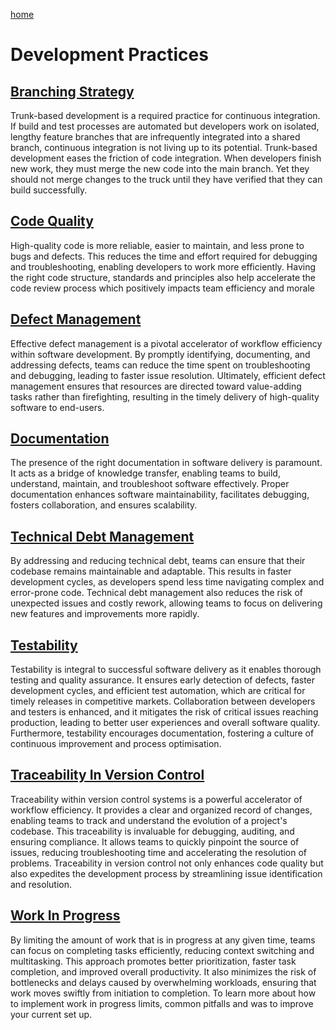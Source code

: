 [home](../README.md)
# Development Practices


## [Branching Strategy](branching-strategy.md)
Trunk-based development is a required practice for continuous integration. If build and test processes are automated but developers work on isolated, lengthy feature branches that are infrequently integrated into a shared branch, continuous integration is not living up to its potential. Trunk-based development eases the friction of code integration. When developers finish new work, they must merge the new code into the main branch. Yet they should not merge changes to the truck until they have verified that they can build successfully.


## [Code Quality](code-quality.md)
High-quality code is more reliable, easier to maintain, and less prone to bugs and defects. This reduces the time and effort required for debugging and troubleshooting, enabling developers to work more efficiently. Having the right code structure, standards and principles also help accelerate the code review process which positively impacts team efficiency and morale


## [Defect Management](defect-management.md)
Effective defect management is a pivotal accelerator of workflow efficiency within software development. By promptly identifying, documenting, and addressing defects, teams can reduce the time spent on troubleshooting and debugging, leading to faster issue resolution. Ultimately, efficient defect management ensures that resources are directed toward value-adding tasks rather than firefighting, resulting in the timely delivery of high-quality software to end-users.


## [Documentation](documentation.md)
The presence of the right documentation in software delivery is paramount. It acts as a bridge of knowledge transfer, enabling teams to build, understand, maintain, and troubleshoot software effectively. Proper documentation enhances software maintainability, facilitates debugging, fosters collaboration, and ensures scalability.


## [Technical Debt Management](technical-debt-management.md)
By addressing and reducing technical debt, teams can ensure that their codebase remains maintainable and adaptable. This results in faster development cycles, as developers spend less time navigating complex and error-prone code. Technical debt management also reduces the risk of unexpected issues and costly rework, allowing teams to focus on delivering new features and improvements more rapidly.



## [Testability](testability.md)
Testability is integral to successful software delivery as it enables thorough testing and quality assurance. It ensures early detection of defects, faster development cycles, and efficient test automation, which are critical for timely releases in competitive markets. Collaboration between developers and testers is enhanced, and it mitigates the risk of critical issues reaching production, leading to better user experiences and overall software quality. Furthermore, testability encourages documentation, fostering a culture of continuous improvement and process optimisation.


## [Traceability In Version Control](traceability-in-version-control.md)
Traceability within version control systems is a powerful accelerator of workflow efficiency. It provides a clear and organized record of changes, enabling teams to track and understand the evolution of a project's codebase. This traceability is invaluable for debugging, auditing, and ensuring compliance. It allows teams to quickly pinpoint the source of issues, reducing troubleshooting time and accelerating the resolution of problems. Traceability in version control not only enhances code quality but also expedites the development process by streamlining issue identification and resolution.


## [Work In Progress](work-in-progress.md)
By limiting the amount of work that is in progress at any given time, teams can focus on completing tasks efficiently, reducing context switching and multitasking. This approach promotes better prioritization, faster task completion, and improved overall productivity. It also minimizes the risk of bottlenecks and delays caused by overwhelming workloads, ensuring that work moves swiftly from initiation to completion. To learn more about how to implement work in progress limits, common pitfalls and was to improve your current set up.
